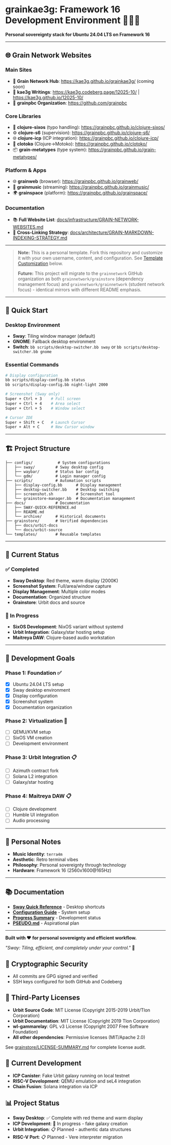 # grainkae3g: Framework 16 Development Environment 🖤🤎💙

**Personal sovereignty stack for Ubuntu 24.04 LTS on Framework 16**

---

## 🌐 **Grain Network Websites**

### **Main Sites**
- 🌾 **Grain Network Hub**: https://kae3g.github.io/grainkae3g/ (coming soon)
- 📝 **kae3g Writings**: https://kae3g.codeberg.page/12025-10/ | https://kae3g.github.io/12025-10/
- 🏢 **grainpbc Organization**: https://github.com/grainpbc

### **Core Libraries**
- 🔧 **clojure-sixos** (typo handling): https://grainpbc.github.io/clojure-sixos/
- ⚙️ **clojure-s6** (supervision): https://grainpbc.github.io/clojure-s6/
- 🌐 **clojure-icp** (ICP integration): https://grainpbc.github.io/clojure-icp/
- 🔄 **clotoko** (Clojure→Motoko): https://grainpbc.github.io/clotoko/
- 📦 **grain-metatypes** (type system): https://grainpbc.github.io/grain-metatypes/

### **Platform & Apps**
- 🌐 **grainweb** (browser): https://grainpbc.github.io/grainweb/
- 🎵 **grainmusic** (streaming): https://grainpbc.github.io/grainmusic/
- 🌍 **grainspace** (platform): https://grainpbc.github.io/grainspace/

### **Documentation**
- 📚 **Full Website List**: [docs/infrastructure/GRAIN-NETWORK-WEBSITES.md](docs/infrastructure/GRAIN-NETWORK-WEBSITES.md)
- 🔗 **Cross-Linking Strategy**: [docs/architecture/GRAIN-MARKDOWN-INDEXING-STRATEGY.md](docs/architecture/GRAIN-MARKDOWN-INDEXING-STRATEGY.md)

---

> **Note:** This is a personal template. Fork this repository and customize it with your own username, content, and configuration. See [Template Customization](#-template-customization) below.
>
> **Future:** This project will migrate to the `grainnetwork` GitHub organization as both `grainnetwork/grainstore` (dependency management focus) and `grainnetwork/grainnetwork` (student network focus) - identical mirrors with different README emphasis.

---

## 🎯 **Quick Start**

### **Desktop Environment**
- **Sway**: Tiling window manager (default)
- **GNOME**: Fallback desktop environment
- **Switch**: `bb scripts/desktop-switcher.bb sway` or `bb scripts/desktop-switcher.bb gnome`

### **Essential Commands**
```bash
# Display configuration
bb scripts/display-config.bb status
bb scripts/display-config.bb night-light 2000

# Screenshot (Sway only)
Super + Ctrl + 3    # Full screen
Super + Ctrl + 4    # Area select
Super + Ctrl + 5    # Window select

# Cursor IDE
Super + Shift + C   # Launch Cursor
Super + Alt + C     # New Cursor window
```

---

## 🏗️ **Project Structure**

```
├── configs/           # System configurations
│   ├── sway/         # Sway desktop config
│   ├── waybar/       # Status bar config
│   └── gdm/          # Login manager config
├── scripts/          # Automation scripts
│   ├── display-config.bb      # Display management
│   ├── desktop-switcher.bb    # Desktop switching
│   ├── screenshot.sh          # Screenshot tool
│   └── grainstore-manager.bb  # Documentation management
├── docs/             # Documentation
│   ├── SWAY-QUICK-REFERENCE.md
│   ├── README.md
│   └── archive/      # Historical documents
├── grainstore/       # Verified dependencies
│   ├── docs/urbit-docs
│   └── docs/urbit-source
└── templates/        # Reusable templates
```

---

## 🎊 **Current Status**

### **✅ Completed**
- **Sway Desktop**: Red theme, warm display (2000K)
- **Screenshot System**: Full/area/window capture
- **Display Management**: Multiple color modes
- **Documentation**: Organized structure
- **Grainstore**: Urbit docs and source

### **🚧 In Progress**
- **SixOS Development**: NixOS variant without systemd
- **Urbit Integration**: Galaxy/star hosting setup
- **Maitreya DAW**: Clojure-based audio workstation

---

## 🎯 **Development Goals**

### **Phase 1: Foundation** ✅
- [x] Ubuntu 24.04 LTS setup
- [x] Sway desktop environment
- [x] Display configuration
- [x] Screenshot system
- [x] Documentation organization

### **Phase 2: Virtualization** 🚧
- [ ] QEMU/KVM setup
- [ ] SixOS VM creation
- [ ] Development environment

### **Phase 3: Urbit Integration** 📋
- [ ] Azimuth contract fork
- [ ] Solana L2 integration
- [ ] Galaxy/star hosting

### **Phase 4: Maitreya DAW** 📋
- [ ] Clojure development
- [ ] Humble UI integration
- [ ] Audio processing

---

## 🖤 **Personal Notes**

- **Music Identity**: `terra4m`
- **Aesthetic**: Retro terminal vibes
- **Philosophy**: Personal sovereignty through technology
- **Hardware**: Framework 16 (2560x1600@165Hz)

---

## 📚 **Documentation**

- **[Sway Quick Reference](docs/SWAY-QUICK-REFERENCE.md)** - Desktop shortcuts
- **[Configuration Guide](docs/CONFIGURATION-GUIDE.md)** - System setup
- **[Progress Summary](docs/PROGRESS-SUMMARY.md)** - Development status
- **[PSEUDO.md](docs/PSEUDO.md)** - Aspirational plan

---

**Built with ❤️ for personal sovereignty and efficient workflow.**

*"Sway: Tiling, efficient, and completely under your control."* 🎊

## 🔐 Cryptographic Security
- All commits are GPG signed and verified
- SSH keys configured for both GitHub and Codeberg

## 📄 Third-Party Licenses
- **Urbit Source Code**: MIT License (Copyright 2015-2019 Urbit/Tlon Corporation)
- **Urbit Documentation**: MIT License (Copyright 2019 Tlon Corporation)  
- **wl-gammarelay**: GPL v3 License (Copyright 2007 Free Software Foundation)
- **All other dependencies**: Permissive licenses (MIT/Apache 2.0)

See [grainstore/LICENSE-SUMMARY.md](grainstore/LICENSE-SUMMARY.md) for complete license audit.

## 🚀 Current Development
- **ICP Canister**: Fake Urbit galaxy running on local testnet
- **RISC-V Development**: QEMU emulation and seL4 integration
- **Chain Fusion**: Solana integration via ICP

## 📊 Project Status
- **Sway Desktop**: ✅ Complete with red theme and warm display
- **ICP Development**: 🚧 In progress - fake galaxy creation
- **Urbit Integration**: 📋 Planned - authentic data structures
- **RISC-V Port**: 📋 Planned - Vere interpreter migration
